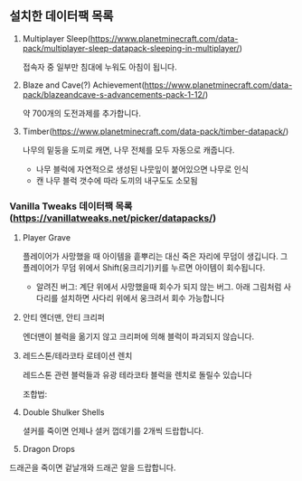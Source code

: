 ## 설치한 데이터팩 목록

1. Multiplayer Sleep(https://www.planetminecraft.com/data-pack/multiplayer-sleep-datapack-sleeping-in-multiplayer/)

   접속자 중 일부만 침대에 누워도 아침이 됩니다.

2. Blaze and Cave(?) Achievement(https://www.planetminecraft.com/data-pack/blazeandcave-s-advancements-pack-1-12/)

   약 700개의 도전과제를 추가합니다.

3. Timber(https://www.planetminecraft.com/data-pack/timber-datapack/)

   나무의 밑둥을 도끼로 캐면, 나무 전체를 모두 자동으로 캐줍니다.

   - 나무 블럭에 자연적으로 생성된 나뭇잎이 붙어있으면 나무로 인식
   - 캔 나무 블럭 갯수에 따라 도끼의 내구도도 소모됨

### Vanilla Tweaks 데이터팩 목록(https://vanillatweaks.net/picker/datapacks/)
1. Player Grave

   플레이어가 사망했을 때 아이템을 흩뿌리는 대신 죽은 자리에 무덤이 생깁니다. 그 플레이어가 무덤 위에서 Shift(웅크리기)키를 누르면 아이템이 회수됩니다.

   - 알려진 버그: 계단 위에서 사망했을때 회수가 되지 않는 버그. 아래 그림처럼 사다리를 설치하면 사다리 위에서 웅크려서 회수 가능합니다

2. 안티 엔더맨, 안티 크리퍼

   엔더맨이 블럭을 옮기지 않고 크리퍼에 의해 블럭이 파괴되지 않습니다.

3. 레드스톤/테라코타 로테이션 렌치

   레드스톤 관련 블럭들과 유광 테라코타 블럭을 렌치로 돌릴수 있습니다

   조합법:

4. Double Shulker Shells

   셜커를 죽이면 언제나 셜커 껍데기를 2개씩 드랍합니다.

5.  Dragon Drops

   드래곤을 죽이면 겉날개와 드래곤 알을 드랍합니다.

   

